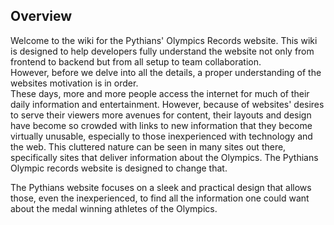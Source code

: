 ## Overview

  Welcome to the wiki for the Pythians' Olympics Records website. This wiki is designed to help developers fully understand the website not only from frontend to backend but from all setup to team collaboration.  
However, before we delve into all the details, a proper understanding of the websites motivation is in order.  
These days, more and more people access the internet for much of their daily information and entertainment. However, because of websites' desires to serve their viewers more avenues for content, their layouts and design have become so crowded with links to new information that they become virtually unusable, especially to those inexperienced with technology and the web. This cluttered nature can be seen in many sites out there, specifically sites that deliver information about the Olympics. The Pythians Olympic records website is designed to change that.  

The Pythians website focuses on a sleek and practical design that allows those, even the inexperienced, to find all the information one could want about the medal winning athletes of the Olympics.  
